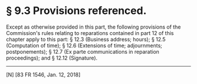 # § 9.3   Provisions referenced.

Except as otherwise provided in this part, the following provisions of the Commission's rules relating to reparations contained in part 12 of this chapter apply to this part: § 12.3 (Business address; hours); § 12.5 (Computation of time); § 12.6 (Extensions of time; adjournments; postponements); § 12.7 (Ex parte communications in reparation proceedings); and § 12.12 (Signature).



---

[N] [83 FR 1546, Jan. 12, 2018]




